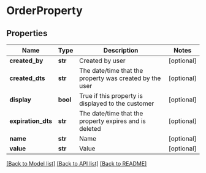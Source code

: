 # OrderProperty

## Properties
Name | Type | Description | Notes
------------ | ------------- | ------------- | -------------
**created_by** | **str** | Created by user | [optional] 
**created_dts** | **str** | The date/time that the property was created by the user | [optional] 
**display** | **bool** | True if this property is displayed to the customer | [optional] 
**expiration_dts** | **str** | The date/time that the property expires and is deleted | [optional] 
**name** | **str** | Name | [optional] 
**value** | **str** | Value | [optional] 

[[Back to Model list]](../README.md#documentation-for-models) [[Back to API list]](../README.md#documentation-for-api-endpoints) [[Back to README]](../README.md)


